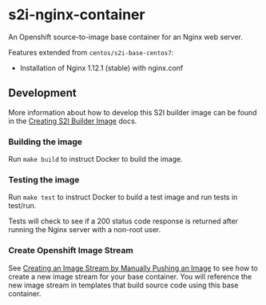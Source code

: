 # s2i-nginx-container
An Openshift source-to-image base container for an Nginx web server.

Features extended from `centos/s2i-base-centos7`:
- Installation of Nginx 1.12.1 (stable) with nginx.conf

## Development
More information about how to develop this S2I builder image can be found in the [Creating S2I Builder Image](./docs/creating-s2i-builder-image.md) docs.

### Building the image
Run `make build` to instruct Docker to build the image.

### Testing the image
Run `make test` to instruct Docker to build a test image and run tests in test/run.

Tests will check to see if a 200 status code response is returned after running the Nginx server with a non-root user.

### Create Openshift Image Stream
See [Creating an Image Stream by Manually Pushing an Image](https://docs.openshift.com/container-platform/3.4/dev_guide/managing_images.html#creating-an-image-stream-by-manually-pushing-an-image) to see how to create a new image stream for your base container. You will reference the new image stream in templates that build source code using this base container.
